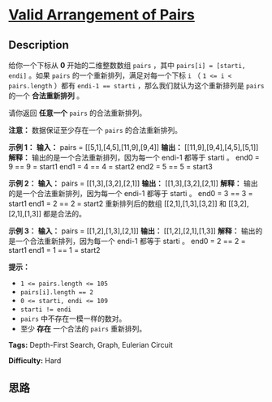 # [Valid Arrangement of Pairs][title]

## Description

给你一个下标从 **0**  开始的二维整数数组 `pairs` ，其中 `pairs[i] = [starti, endi]` 。如果 `pairs`
的一个重新排列，满足对每一个下标 `i` （ `1 <= i < pairs.length` ）都有 `endi-1 == starti`
，那么我们就认为这个重新排列是 `pairs` 的一个 **合法重新排列** 。

请你返回 **任意一个**  `pairs` 的合法重新排列。

**注意：** 数据保证至少存在一个 `pairs` 的合法重新排列。



**示例 1：**
            **输入：** pairs = [[5,1],[4,5],[11,9],[9,4]]    **输出：** [[11,9],[9,4],[4,5],[5,1]]    **解释：** 输出的是一个合法重新排列，因为每一个 endi-1 都等于 starti 。    end0 = 9 == 9 = start1     end1 = 4 == 4 = start2    end2 = 5 == 5 = start3    

**示例 2：**
            **输入：** pairs = [[1,3],[3,2],[2,1]]    **输出：** [[1,3],[3,2],[2,1]]    **解释：**    输出的是一个合法重新排列，因为每一个 endi-1 都等于 starti 。    end0 = 3 == 3 = start1    end1 = 2 == 2 = start2    重新排列后的数组 [[2,1],[1,3],[3,2]] 和 [[3,2],[2,1],[1,3]] 都是合法的。    

**示例 3：**
            **输入：** pairs = [[1,2],[1,3],[2,1]]    **输出：** [[1,2],[2,1],[1,3]]    **解释：**    输出的是一个合法重新排列，因为每一个 endi-1 都等于 starti 。    end0 = 2 == 2 = start1    end1 = 1 == 1 = start2    



**提示：**

  * `1 <= pairs.length <= 105`
  * `pairs[i].length == 2`
  * `0 <= starti, endi <= 109`
  * `starti != endi`
  * `pairs` 中不存在一模一样的数对。
  * 至少 **存在** 一个合法的 `pairs` 重新排列。


**Tags:** Depth-First Search, Graph, Eulerian Circuit

**Difficulty:** Hard

## 思路

[title]: https://leetcode-cn.com/problems/valid-arrangement-of-pairs
